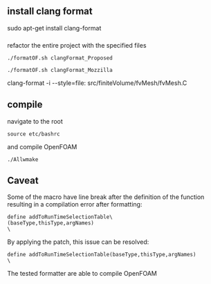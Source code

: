 ## install clang format

sudo apt-get install clang-format

###

refactor the entire project with the specified files

```
./formatOF.sh clangFormat_Proposed
```

```
./formatOF.sh clangFormat_Mozzilla
```


clang-format -i --style=file:<selectedformat> src/finiteVolume/fvMesh/fvMesh.C


## compile



navigate to the root
```
source etc/bashrc
```

and compile OpenFOAM

```
./Allwmake
```

## Caveat

Some of the macro have line break after the definition of the function resulting in a compilation error after formatting:
```
define addToRunTimeSelectionTable\
(baseType,thisType,argNames)                                                   \
```

By applying the patch, this issue can be resolved:

```
define addToRunTimeSelectionTable(baseType,thisType,argNames)                                                   \
```

The tested formatter are able to compile OpenFOAM
